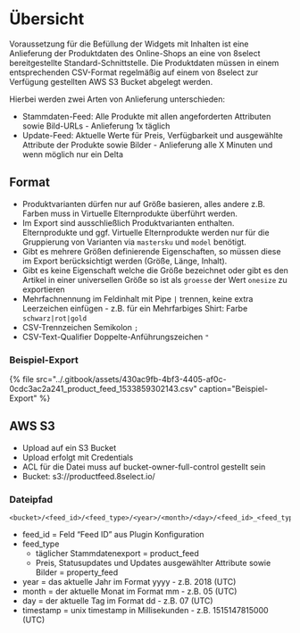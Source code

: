 # Übersicht

Voraussetzung für die Befüllung der Widgets mit Inhalten ist eine Anlieferung der Produktdaten des Online-Shops an eine von 8select bereitgestellte Standard-Schnittstelle. Die Produktdaten müssen in einem entsprechenden CSV-Format regelmäßig auf einem von 8select zur Verfügung gestellten AWS S3 Bucket abgelegt werden.

Hierbei werden zwei Arten von Anlieferung unterschieden:

* Stammdaten-Feed: Alle Produkte mit allen angeforderten Attributen sowie Bild-URLs - Anlieferung 1x täglich
* Update-Feed: Aktuelle Werte für Preis, Verfügbarkeit und ausgewählte Attribute der Produkte sowie Bilder - Anlieferung alle X Minuten und wenn möglich nur ein Delta

## Format

* Produktvarianten dürfen nur auf Größe basieren, alles andere z.B. Farben muss in Virtuelle Elternprodukte überführt werden.
* Im Export sind ausschließlich Produktvarianten enthalten. Elternprodukte und ggf. Virtuelle Elternprodukte werden nur für die Gruppierung von Varianten via `mastersku` und `model` benötigt.
* Gibt es mehrere Größen definierende Eigenschaften, so müssen diese im Export berücksichtigt werden \(Größe, Länge, Inhalt\).
* Gibt es keine Eigenschaft welche die Größe bezeichnet oder gibt es den Artikel in einer universellen Größe so ist als `groesse` der Wert `onesize` zu exportieren
* Mehrfachnennung im Feldinhalt mit Pipe `|` trennen, keine extra Leerzeichen einfügen - z.B. für ein Mehrfarbiges Shirt: Farbe `schwarz|rot|gold`
* CSV-Trennzeichen Semikolon `;`
* CSV-Text-Qualifier Doppelte-Anführungszeichen `"`

### Beispiel-Export

{% file src="../.gitbook/assets/430ac9fb-4bf3-4405-af0c-0cdc3ac2a241\_product\_feed\_1533859302143.csv" caption="Beispiel-Export" %}

## AWS S3

* Upload auf ein S3 Bucket
* Upload erfolgt mit Credentials
* ACL für die Datei muss auf bucket-owner-full-control gestellt sein
* Bucket: s3://productfeed.8select.io/

### Dateipfad

```text
<bucket>/<feed_id>/<feed_type>/<year>/<month>/<day>/<feed_id>_<feed_type>_<timestamp>.csv
```

* feed\_id = Feld “Feed ID” aus Plugin Konfiguration
* feed\_type
  * täglicher Stammdatenexport = product\_feed
  * Preis, Statusupdates und Updates ausgewählter Attribute sowie Bilder = property\_feed
* year = das aktuelle Jahr im Format yyyy - z.B. 2018 \(UTC\)
* month = der aktuelle Monat im Format mm - z.B. 05 \(UTC\)
* day = der aktuelle Tag im Format dd - z.B. 07 \(UTC\)
* timestamp = unix timestamp in Millisekunden - z.B. 1515147815000 \(UTC\)


